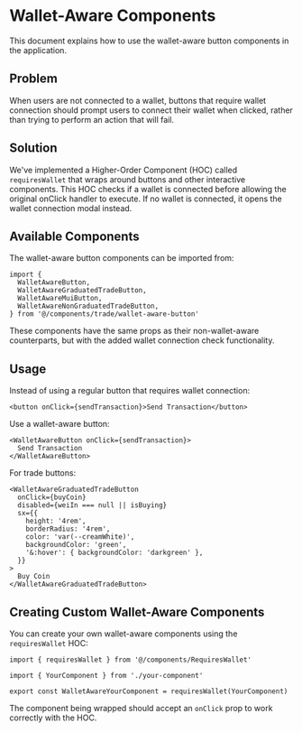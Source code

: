 # Wallet-Aware Components

This document explains how to use the wallet-aware button components in the application.

## Problem

When users are not connected to a wallet, buttons that require wallet connection should prompt users to connect their wallet when clicked, rather than trying to perform an action that will fail.

## Solution

We've implemented a Higher-Order Component (HOC) called `requiresWallet` that wraps around buttons and other interactive components. This HOC checks if a wallet is connected before allowing the original onClick handler to execute. If no wallet is connected, it opens the wallet connection modal instead.

## Available Components

The wallet-aware button components can be imported from:

```tsx
import {
  WalletAwareButton,
  WalletAwareGraduatedTradeButton,
  WalletAwareMuiButton,
  WalletAwareNonGraduatedTradeButton,
} from '@/components/trade/wallet-aware-button'
```

These components have the same props as their non-wallet-aware counterparts, but with the added wallet connection check functionality.

## Usage

Instead of using a regular button that requires wallet connection:

```tsx
<button onClick={sendTransaction}>Send Transaction</button>
```

Use a wallet-aware button:

```tsx
<WalletAwareButton onClick={sendTransaction}>
  Send Transaction
</WalletAwareButton>
```

For trade buttons:

```tsx
<WalletAwareGraduatedTradeButton
  onClick={buyCoin}
  disabled={weiIn === null || isBuying}
  sx={{
    height: '4rem',
    borderRadius: '4rem',
    color: 'var(--creamWhite)',
    backgroundColor: 'green',
    '&:hover': { backgroundColor: 'darkgreen' },
  }}
>
  Buy Coin
</WalletAwareGraduatedTradeButton>
```

## Creating Custom Wallet-Aware Components

You can create your own wallet-aware components using the `requiresWallet` HOC:

```tsx
import { requiresWallet } from '@/components/RequiresWallet'

import { YourComponent } from './your-component'

export const WalletAwareYourComponent = requiresWallet(YourComponent)
```

The component being wrapped should accept an `onClick` prop to work correctly with the HOC.
